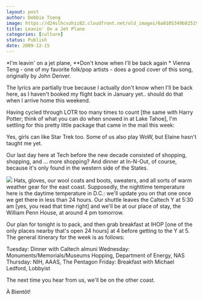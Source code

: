 ```yaml
---
layout: post
author: Debbie Tseng
image: https://d24slhcvzhzz82.cloudfront.net/old_images/6a0105349b8251970b0128764cdbb1970c.jpg
title: Leavin' On a Jet Plane
categories: [culture]
status: Publish
date: 2009-12-15
---
```


*I'm leavin' on a jet plane,
**Don't know when I'll be back again
*
Vienna Teng - one of my favorite folk/pop artists - does a good cover of this song, originally by John Denver.

The lyrics are partially true because I actually don't know when I'll be back here, as I haven't booked my flight back in January yet.. should do that when I arrive home this weekend. 

Having cycled through LOTR too many times to count [the same with Harry Potter; think of what
you can do when snowed in at Lake Tahoe], I'm settling for this pretty
little package that came in the mail this week: 

 
Yes, girls can like Star Trek too. Some of us also play WoW, but Elaine hasn't taught me yet.

Our last day here at Tech before the new decade consisted of shopping, shopping, and ... more shopping? And dinner at In-N-Out, of course, because it's only found in the western side of the States. 


![](https://d24slhcvzhzz82.cloudfront.net/old_images/caltech_as_it_happens/6a0105349b8251970b0128765597d9970c.jpg)
Hats, gloves, our wool coats and boots, sweaters, and all sorts of warm weather gear for the east coast. Supposedly, the nighttime temperature here is the daytime temperature in D.C.: we'll update you on that one once we get there in less than 24 hours. Our shuttle leaves the Caltech Y at 5:30 am [yes, you read that time right] and we'll be at our place of stay, the William Penn House, at around 4 pm tomorrow.

Our plan for tonight is to pack, and then grab breakfast at IHOP [one of the only places nearby that's open 24 hours] at 4 before getting to the Y at 5. The general itinerary for the week is as follows:

Tuesday: Dinner with Caltech almuni
Wednesday: Monuments/Memorials/Museums Hopping, Department of Energy, NAS
Thursday: NIH, AAAS, The Pentagon
Friday: Breakfast with Michael Ledford, Lobbyist 

The next time you hear from us, we'll be on the other coast.

À Bientôt!

